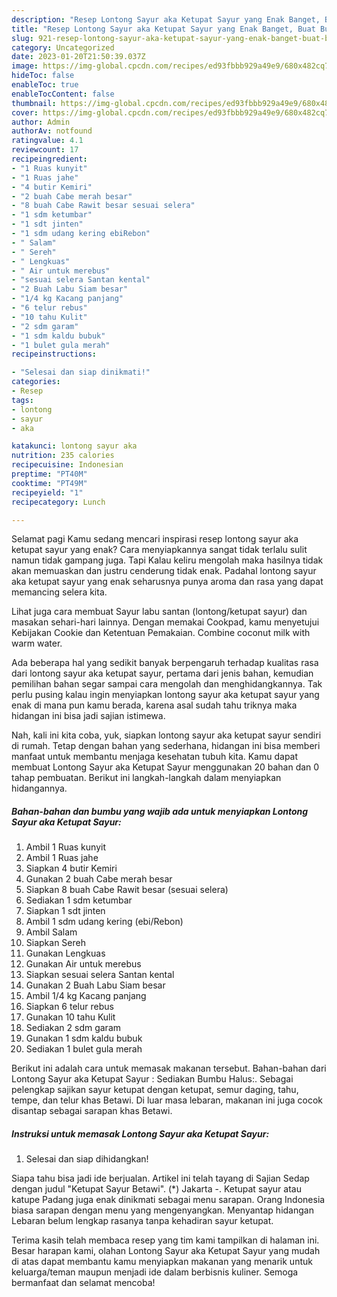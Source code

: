 ```yaml
---
description: "Resep Lontong Sayur aka Ketupat Sayur yang Enak Banget, Buat Buka Puasa}"
title: "Resep Lontong Sayur aka Ketupat Sayur yang Enak Banget, Buat Buka Puasa}"
slug: 921-resep-lontong-sayur-aka-ketupat-sayur-yang-enak-banget-buat-buka-puasa
category: Uncategorized
date: 2023-01-20T21:50:39.037Z
image: https://img-global.cpcdn.com/recipes/ed93fbbb929a49e9/680x482cq70/lontong-sayur-aka-ketupat-sayur-foto-resep-utama.jpg
hideToc: false
enableToc: true
enableTocContent: false
thumbnail: https://img-global.cpcdn.com/recipes/ed93fbbb929a49e9/680x482cq70/lontong-sayur-aka-ketupat-sayur-foto-resep-utama.jpg
cover: https://img-global.cpcdn.com/recipes/ed93fbbb929a49e9/680x482cq70/lontong-sayur-aka-ketupat-sayur-foto-resep-utama.jpg
author: Admin
authorAv: notfound
ratingvalue: 4.1
reviewcount: 17
recipeingredient:
- "1 Ruas kunyit"
- "1 Ruas jahe"
- "4 butir Kemiri"
- "2 buah Cabe merah besar"
- "8 buah Cabe Rawit besar sesuai selera"
- "1 sdm ketumbar"
- "1 sdt jinten"
- "1 sdm udang kering ebiRebon"
- " Salam"
- " Sereh"
- " Lengkuas"
- " Air untuk merebus"
- "sesuai selera Santan kental"
- "2 Buah Labu Siam besar"
- "1/4 kg Kacang panjang"
- "6 telur rebus"
- "10 tahu Kulit"
- "2 sdm garam"
- "1 sdm kaldu bubuk"
- "1 bulet gula merah"
recipeinstructions:

- "Selesai dan siap dinikmati!"
categories:
- Resep
tags:
- lontong
- sayur
- aka

katakunci: lontong sayur aka 
nutrition: 235 calories
recipecuisine: Indonesian
preptime: "PT40M"
cooktime: "PT49M"
recipeyield: "1"
recipecategory: Lunch

---
```



Selamat pagi Kamu sedang mencari inspirasi resep lontong sayur aka ketupat sayur yang enak? Cara menyiapkannya sangat tidak terlalu sulit namun tidak gampang juga. Tapi Kalau keliru mengolah maka hasilnya tidak akan memuaskan dan justru cenderung tidak enak. Padahal lontong sayur aka ketupat sayur yang enak seharusnya punya aroma dan rasa yang dapat memancing selera kita.


Lihat juga cara membuat Sayur labu santan (lontong/ketupat sayur) dan masakan sehari-hari lainnya. Dengan memakai Cookpad, kamu menyetujui Kebijakan Cookie dan Ketentuan Pemakaian. Combine coconut milk with warm water.

Ada beberapa hal yang sedikit banyak berpengaruh terhadap kualitas rasa dari lontong sayur aka ketupat sayur, pertama dari jenis bahan, kemudian pemilihan bahan segar sampai cara mengolah dan menghidangkannya. Tak perlu pusing kalau ingin menyiapkan lontong sayur aka ketupat sayur yang enak di mana pun kamu berada, karena asal sudah tahu triknya maka hidangan ini bisa jadi sajian istimewa.


Nah, kali ini kita coba, yuk, siapkan lontong sayur aka ketupat sayur sendiri di rumah. Tetap dengan bahan yang sederhana, hidangan ini bisa memberi manfaat untuk membantu menjaga kesehatan tubuh kita. Kamu dapat membuat Lontong Sayur aka Ketupat Sayur menggunakan 20 bahan dan 0 tahap pembuatan. Berikut ini langkah-langkah dalam menyiapkan hidangannya.

<!--inarticleads1-->

##### Bahan-bahan dan bumbu yang wajib ada untuk menyiapkan Lontong Sayur aka Ketupat Sayur:

1. Ambil 1 Ruas kunyit
1. Ambil 1 Ruas jahe
1. Siapkan 4 butir Kemiri
1. Gunakan 2 buah Cabe merah besar
1. Siapkan 8 buah Cabe Rawit besar (sesuai selera)
1. Sediakan 1 sdm ketumbar
1. Siapkan 1 sdt jinten
1. Ambil 1 sdm udang kering (ebi/Rebon)
1. Ambil  Salam
1. Siapkan  Sereh
1. Gunakan  Lengkuas
1. Gunakan  Air untuk merebus
1. Siapkan sesuai selera Santan kental
1. Gunakan 2 Buah Labu Siam besar
1. Ambil 1/4 kg Kacang panjang
1. Siapkan 6 telur rebus
1. Gunakan 10 tahu Kulit
1. Sediakan 2 sdm garam
1. Gunakan 1 sdm kaldu bubuk
1. Sediakan 1 bulet gula merah


Berikut ini adalah cara untuk memasak makanan tersebut. Bahan-bahan dari Lontong Sayur aka Ketupat Sayur : Sediakan Bumbu Halus:. Sebagai pelengkap sajikan sayur ketupat dengan ketupat, semur daging, tahu, tempe, dan telur khas Betawi. Di luar masa lebaran, makanan ini juga cocok disantap sebagai sarapan khas Betawi. 

<!--inarticleads2-->

##### Instruksi untuk memasak Lontong Sayur aka Ketupat Sayur:


1. Selesai dan siap dihidangkan!

Siapa tahu bisa jadi ide berjualan. Artikel ini telah tayang di Sajian Sedap dengan judul &#34;Ketupat Sayur Betawi&#34;. (*) Jakarta -. Ketupat sayur atau katupe Padang juga enak dinikmati sebagai menu sarapan. Orang Indonesia biasa sarapan dengan menu yang mengenyangkan. Menyantap hidangan Lebaran belum lengkap rasanya tanpa kehadiran sayur ketupat. 

Terima kasih telah membaca resep yang tim kami tampilkan di halaman ini. Besar harapan kami, olahan Lontong Sayur aka Ketupat Sayur yang mudah di atas dapat membantu kamu menyiapkan makanan yang menarik untuk keluarga/teman maupun menjadi ide dalam berbisnis kuliner. Semoga bermanfaat dan selamat mencoba!
